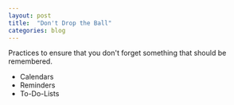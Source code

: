 ```yaml
---
layout: post
title:  "Don't Drop the Ball"
categories: blog
---
```


Practices to ensure that you don't forget something that should be remembered.

* Calendars
* Reminders
* To-Do-Lists
